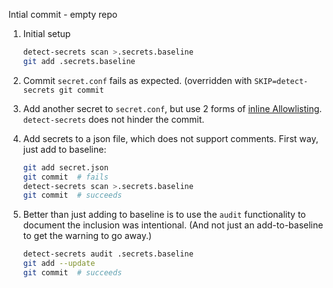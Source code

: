 Intial commit - empty repo

1. Initial setup
   ```bash
   detect-secrets scan >.secrets.baseline
   git add .secrets.baseline
   ```

2. Commit `secret.conf` fails as expected. (overridden with `SKIP=detect-secrets
   git commit`

3. Add another secret to `secret.conf`, but use 2 forms of [inline
   Allowlisting](https://github.com/Yelp/detect-secrets/blob/master/README.md#Inline-Allowlisting).
   `detect-secrets` does not hinder the commit.

4. Add secrets to a json file, which does not support comments. First way, just
   add to baseline:
   ```bash
   git add secret.json
   git commit  # fails
   detect-secrets scan >.secrets.baseline
   git commit  # succeeds
   ```

5. Better than just adding to baseline is to use the `audit` functionality to
   document the inclusion was intentional. (And not just an add-to-baseline to
   get the warning to go away.)
   ```bash
   detect-secrets audit .secrets.baseline
   git add --update
   git commit  # succeeds
   ```
